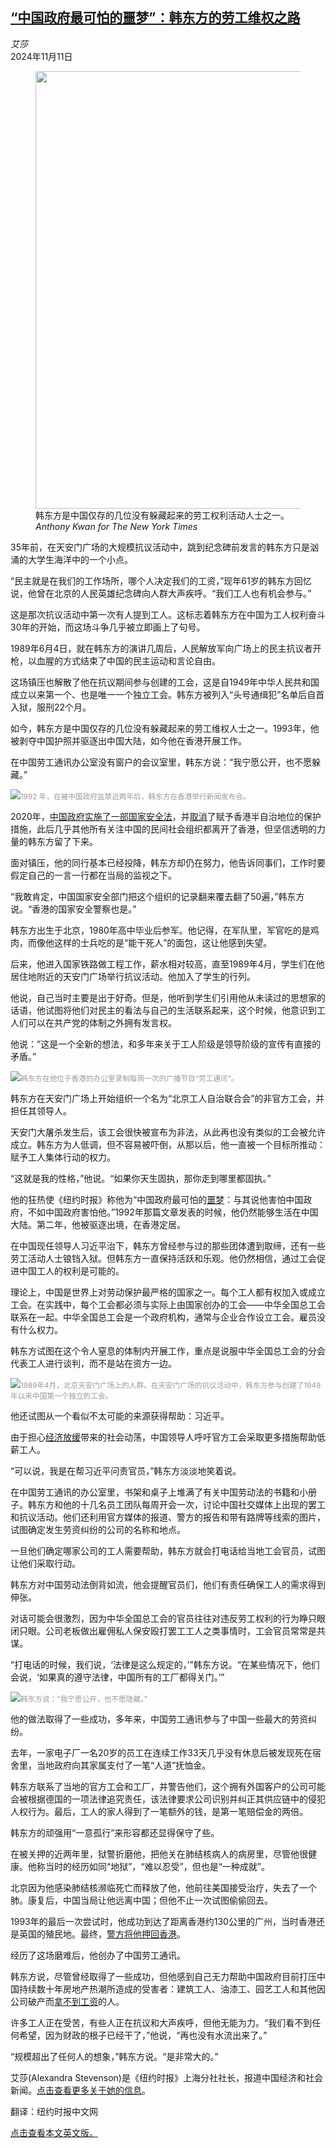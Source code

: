<!--1731314221000-->
[“中国政府最可怕的噩梦”：韩东方的劳工维权之路](https://cn.nytimes.com/china/20241111/china-labor-rights-han-dongfang/)
------

<address>艾莎</address><time pudate="2024-11-11 04:24:52" datetime="2024-11-11 04:24:52">2024年11月11日</time><figure><img src="https://images.weserv.nl/?url=static01.nyt.com/images/2024/09/29/multimedia/00China-Activist-pvhw/00China-Activist-pvhw-master1050.jpg" width="1050" height="700"><figcaption>韩东方是中国仅存的几位没有躲藏起来的劳工权利活动人士之一。 <cite>Anthony Kwan for The New York Times</cite></figcaption></figure><section><p>35年前，在天安门广场的大规模抗议活动中，跳到纪念碑前发言的韩东方只是汹涌的大学生海洋中的一个小点。</p><p>“民主就是在我们的工作场所，哪个人决定我们的工资，”现年61岁的韩东方回忆说，他曾在北京的人民英雄纪念碑向人群大声疾呼。“我们工人也有机会参与。”</p><p>这是那次抗议活动中第一次有人提到工人。这标志着韩东方在中国为工人权利奋斗30年的开始，而这场斗争几乎被立即画上了句号。</p><p>1989年6月4日，就在韩东方的演讲几周后，人民解放军向广场上的民主抗议者开枪，以血腥的方式结束了中国的民主运动和言论自由。</p><p>这场镇压也解散了他在抗议期间参与创建的工会，这是自1949年中华人民共和国成立以来第一个、也是唯一一个独立工会。韩东方被列入“头号通缉犯”名单后自首入狱，服刑22个月。</p><p>如今，韩东方是中国仅存的几位没有躲藏起来的劳工维权人士之一。1993年，他被剥夺中国护照并驱逐出中国大陆，如今他在香港开展工作。</p><p>在中国劳工通讯办公室没有窗户的会议室里，韩东方说：“我宁愿公开，也不愿躲藏。”</p><p><img src="https://images.weserv.nl/?url=static01.nyt.com/images/2024/09/29/world/00China-Activist-02/00China-Activist-02-jumbo.jpg"><small style="color: #999;">1992 年，在被中国政府监禁近两年后，韩东方在香港举行新闻发布会。</small></p><p>2020年，<a href="https://cn.nytimes.com/china/20200701/hong-kong-security-law-explain/">中国政府实施了一部国家安全法</a>，并<a href="https://www.nytimes.com/zh/interactive/2020/09/11/world/asia/hong-kong-speech.html">取消</a>了赋予香港半自治地位的保护措施，此后几乎其他所有关注中国的民间社会组织都离开了香港，但坚信透明的力量的韩东方留了下来。</p><p>面对镇压，他的同行基本已经投降，韩东方却仍在努力，他告诉同事们，工作时要假定自己的一言一行都在当局的监视之下。</p><p>“我敢肯定，中国国家安全部门把这个组织的记录翻来覆去翻了50遍，”韩东方说。“香港的国家安全警察也是。”</p><p>韩东方出生于北京，1980年高中毕业后参军。他记得，在军队里，军官吃的是鸡肉，而像他这样的士兵吃的是“能干死人”的面包，这让他感到失望。</p><p>后来，他进入国家铁路做工程工作，薪水相对较高，直至1989年4月，学生们在他居住地附近的天安门广场举行抗议活动。他加入了学生的行列。</p><p>他说，自己当时主要是出于好奇。但是，他听到学生们引用他从未读过的思想家的话语，他试图将他们对民主的看法与自己的生活联系起来，这个时候，他意识到工人们可以在共产党的体制之外拥有发言权。</p><p>他说：“这是一个全新的想法，和多年来关于工人阶级是领导阶级的宣传有直接的矛盾。”</p><p><img src="https://images.weserv.nl/?url=static01.nyt.com/images/2024/09/29/multimedia/00China-Activist-mgfl/00China-Activist-mgfl-master1050.jpg"><small style="color: #999;">韩东方在他位于香港的办公室录制每周一次的广播节目“劳工通讯”。</small></p><p>韩东方在天安门广场上开始组织一个名为“北京工人自治联合会”的非官方工会，并担任其领导人。</p><p>天安门大屠杀发生后，该工会很快被宣布为非法，从此再也没有类似的工会被允许成立。韩东方为人低调，但不容易被吓倒，从那以后，他一直被一个目标所推动：赋予工人集体行动的权力。</p><p>“这就是我的性格，”他说。“如果你天生固执，那你走到哪里都固执。”</p><p>他的狂热使《纽约时报》称他为“中国政府最可怕的<a href="https://www.nytimes.com/1992/04/16/world/defiant-chinese-dissident-tells-of-his-ordeal.html">噩梦</a>：与其说他害怕中国政府，不如中国政府害怕他。”1992年那篇文章发表的时候，他仍然能够生活在中国大陆。第二年，他被驱逐出境，在香港定居。</p><p>在中国现任领导人习近平治下，韩东方曾经参与过的那些团体遭到取缔，还有一些劳工活动人士锒铛入狱。但韩东方一直保持活跃和乐观。他仍然相信，通过工会促进中国工人的权利是可能的。</p><p>理论上，中国是世界上对劳动保护最严格的国家之一。每个工人都有权加入或成立工会。在实践中，每个工会都必须与实际上由国家创办的工会——中华全国总工会联系在一起。中华全国总工会是一个政府机构，通常与企业合作设立工会。雇员没有什么权力。</p><p>韩东方试图在这个令人窒息的体制内开展工作，重点是说服中华全国总工会的分会代表工人进行谈判，而不是站在资方一边。</p><p><img src="https://images.weserv.nl/?url=static01.nyt.com/images/2024/09/29/world/00China-Activist/00China-Activist-master1050.jpg"><small style="color: #999;">1989年4月，北京天安门广场上的人群。在天安门广场的抗议活动中，韩东方参与创建了1949年以来中国第一个独立的工会。</small></p><p>他还试图从一个看似不太可能的来源获得帮助：习近平。</p><p>由于担心<a href="https://cn.nytimes.com/business/20240903/china-economy-consumption/">经济放缓</a>带来的社会动荡，中国领导人呼吁官方工会采取更多措施帮助低薪工人。</p><p>“可以说，我是在帮习近平问责官员，”韩东方淡淡地笑着说。</p><p>在中国劳工通讯的办公室里，书架和桌子上堆满了有关中国劳动法的书籍和小册子。韩东方和他的十几名员工团队每周开会一次，讨论中国社交媒体上出现的罢工和抗议活动。他们还利用官方媒体的报道、警方的报告和带有路牌等线索的图片，试图确定发生劳资纠纷的公司的名称和地点。</p><p>一旦他们确定哪家公司的工人需要帮助，韩东方就会打电话给当地工会官员，试图让他们采取行动。</p><p>韩东方对中国劳动法倒背如流，他会提醒官员们，他们有责任确保工人的需求得到伸张。</p><p>对话可能会很激烈，因为中华全国总工会的官员往往对违反劳工权利的行为睁只眼闭只眼。公司老板做出雇佣私人保安殴打罢工工人之类事情时，工会官员常常是共谋。</p><p>“打电话的时候，我们说，‘法律是这么规定的，’”韩东方说。“在某些情况下，他们会说，‘如果真的遵守法律，中国所有的工厂都得关门。’”</p><p><img src="https://images.weserv.nl/?url=static01.nyt.com/images/2024/09/29/multimedia/00China-Activist-cjhg/00China-Activist-cjhg-master1050.jpg"><small style="color: #999;">韩东方说："我宁愿公开，也不愿隐藏。”</small></p><p>他的做法取得了一些成功，多年来，中国劳工通讯参与了中国一些最大的劳资纠纷。</p><p>去年，一家电子厂一名20岁的员工在连续工作33天几乎没有休息后被发现死在宿舍里，当地政府向其家属支付了一笔“人道”抚恤金。</p><p>韩东方联系了当地的官方工会和工厂，并警告他们，这个拥有外国客户的公司可能会被根据德国的一项法律追究责任，该法律要求公司识别并纠正其供应链中的侵犯人权行为。最后，工人的家人得到了一笔额外的钱，是第一笔赔偿金的两倍。</p><p>韩东方的顽强用“一意孤行”来形容都还显得保守了些。</p><p>在被关押的近两年里，狱警折磨他，把他关在肺结核病人的病房里，尽管他很健康。他称当时的经历如同“地狱”，“难以忍受”，但也是“一种成就”。</p><p>北京因为他感染肺结核濒临死亡而释放了他，他前往美国接受治疗，失去了一个肺。康复后，中国当局让他远离中国；但他不止一次试图偷偷回去。</p><p>1993年的最后一次尝试时，他成功到达了距离香港约130公里的广州，当时香港还是英国的殖民地。最终，<a href="https://www.nytimes.com/1993/08/22/world/china-revokes-passport-of-expelled-labor-leader.html">警方将他押回香港</a>。</p><p>经历了这场磨难后，他创办了中国劳工通讯。</p><p>韩东方说，尽管曾经取得了一些成功，但他感到自己无力帮助中国政府目前打压中国持续数十年房地产热潮所造成的受害者：建筑工人、油漆工、园艺工人和其他因公司破产而<a href="https://cn.nytimes.com/business/20230829/china-property-country-garden-evergrande/">拿不到工资</a>的人。</p><p>许多工人正在受苦，有些人正在抗议和大声疾呼，但他无能为力。“我们看不到任何希望，因为财政的根子已经干了，”他说，“再也没有水流出来了。”</p><p>“规模超出了任何人的想象，”韩东方说。“是非常大的。”</p></section><footer><p>艾莎(Alexandra Stevenson)是《纽约时报》上海分社社长，报道中国经济和社会新闻。<a rel="nofollow" target="_blank" href="https://www.nytimes.com/by/alexandra-stevenson">点击查看更多关于她的信息</a>。</p><p>翻译：纽约时报中文网</p><p><a rel="nofollow" target="_blank" href="https://www.nytimes.com/2024/11/10/world/asia/china-labor-rights-han-dongfang.html">点击查看本文英文版。</a></p></footer>
